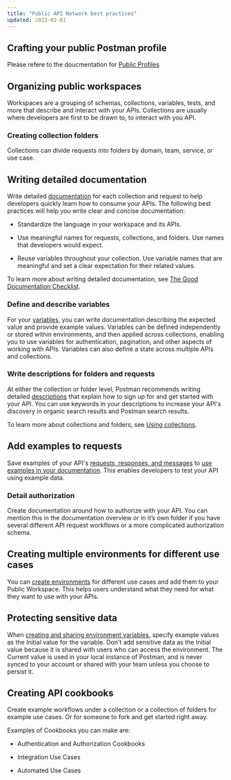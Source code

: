 ```yaml
---
title: "Public API Network best practices"
updated: 2023-02-01
---
```


## Crafting your public Postman profile

Please refere to the doucmentation for [Public Profiles](https://learning.postman.com/docs/getting-started/postman-profile/)

## Organizing public workspaces

Workspaces are a grouping of schemas, collections, variables, tests, and more that describe and interact with your APIs. Collections are usually where developers are first to be drawn to, to interact with you API.

### Creating collection folders

Collections can divide requests into folders by domain, team, service, or use case.

## Writing detailed documentation

Write detailed [documentation](/docs/publishing-your-api/authoring-your-documentation/) for each collection and request to help developers quickly learn how to consume your APIs. The following best practices will help you write clear and concise documentation:

* Standardize the language in your workspace and its APIs.

* Use meaningful names for requests, collections, and folders. Use names that developers would expect.

* Reuse variables throughout your collection. Use variable names that are meaningful and set a clear expectation for their related values.

To learn more about writing detailed documentation, see [The Good Documentation Checklist](https://www.postman.com/postman/workspace/published-postman-templates/documentation/1559645-4b520b0d-cf53-41be-8d24-0e0136416091).

### Define and describe variables

For your [variables](/docs/sending-requests/variables/), you can write documentation describing the expected value and provide example values. Variables can be defined independently or stored within environments, and then applied across collections, enabling you to use variables for authentication, pagination, and other aspects of working with APIs. Variables can also define a state across multiple APIs and collections.

### Write descriptions for folders and requests

At either the collection or folder level, Postman recommends writing detailed [descriptions](/docs/publishing-your-api/authoring-your-documentation/#adding-descriptions-to-your-documentation) that explain how to sign up for and get started with your API. You can use keywords in your descriptions to increase your API's discovery in organic search results and Postman search results.

To learn more about collections and folders, see [Using collections](/docs/collections/using-collections/).

## Add examples to requests

Save examples of your API's [requests, responses, and messages](/docs/sending-requests/examples/) to [use examples in your documentation](/docs/sending-requests/examples/#using-examples-in-documentation). This enables developers to test your API using example data.

### Detail authorization

Create documentation around how to authorize with your API. You can mention this in the documentation overview or in it’s own folder if you have several different API request workflows or a more complicated authorization schema.

## Creating multiple environments for different use cases

You can [create environments](https://learning.postman.com/docs/sending-requests/managing-environments/#creating-environments) for different use cases and add them to your Public Workspace. This helps users understand what they need for what they want to use with your APIs.

## Protecting sensitive data

When [creating and sharing environment variables](/docs/sending-requests/managing-environments/#adding-environment-variables), specify example values as the Initial value for the variable. Don't add sensitive data as the Initial value because it is shared with users who can access the environment. The Current value is used in your local instance of Postman, and is never synced to your account or shared with your team unless you choose to persist it.

## Creating API cookbooks

Create example workflows under a collection or a collection of folders for example use cases. Or for someone to fork and get started right away.

Examples of Cookbooks you can make are:

* Authentication and Authorization Cookbooks

* Integration Use Cases

* Automated Use Cases
